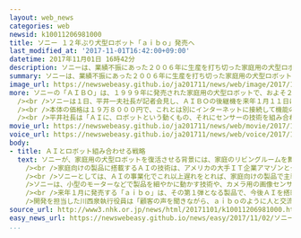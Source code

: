 ```yaml
---
layout: web_news
categories: web
newsid: k10011206981000
title: ソニー １２年ぶり犬型ロボット「ａｉｂｏ」発売へ
last_modified_at: '2017-11-01T16:42:00+09:00'
datetime: 2017年11月01日 16時42分
description: ソニーは、業績不振にあった２００６年に生産を打ち切った家庭用の犬型ロボット「ＡＩＢＯ」の後継機を来年１月に発売し、１２年ぶりにロボット事業に参入することになりました。
summary: ソニーは、業績不振にあった２００６年に生産を打ち切った家庭用の犬型ロボット「ＡＩＢＯ」の後継機を来年１月に発売し、１２年ぶりにロボット事業に参入することになりました。
image_url: https://newswebeasy.github.io/ja201711/news/web/image/2017/11/01/K10011206981_1711011526_1711011542_01_02.jpg
more: ソニーの「ＡＩＢＯ」は、１９９９年に発売された家庭用の犬型ロボットで、およそ２５万円の価格ながら１５万台を売り上げましたが、業績不振のさなかにあった２００６年に生産を終了しました。<br
  /><br />ソニーは１日、平井一夫社長が記者会見し、ＡＩＢＯの後継機を来年１月１１日に発売すると発表しました。<br /><br />後継機は、ローマ字の小文字で「ａｉｂｏ」という名前となり、有機ＥＬパネルの瞳で感情を表現し、２０に上るセンサーで人や部屋の様子を検知して体を動かしたり、歩き回ったりします。そして、ＡＩ＝人工知能が飼い主とのやり取りを学習し、１体ごとに個性的に成長していくということが大きな特徴だということです。<br
  /><br />本体の価格は１９万８０００円で、これとは別にインターネットに接続して機能のアップデートを受けるサービスが月額２９８０円で提供されます。ソニーは、１２年ぶりにロボット事業に参入することになり、犬型ロボットだけでなく新たな製品やサービスの開発を目指すとしています。<br
  /><br />平井社長は「ＡＩに、ロボットという動くもの、それにセンサーの技術を組み合わせることでソニーの強みを発揮できる。これらの技術を商品やサービスに乗せて、新しい体験を提供していきたい」と述べました。
movie_url: https://newswebeasy.github.io/ja201711/news/web/movie/2017/11/01/k10011206981_201711011713_201711011715.mp4
voice_url: https://newswebeasy.github.io/ja201711/news/web/voice/2017/11/01/k10011206981_201711011713_201711011715.mp3
body:
- title: ＡＩとロボット組み合わせる戦略
  text: ソニーが、家庭用の犬型ロボットを復活させる背景には、家庭のリビングルームを舞台にしたＡＩ＝人工知能の技術の国際競争が激しさを増していることがあります。<br
    /><br />家庭向けの製品に搭載するＡＩの技術は、アメリカの大手ＩＴ企業アマゾンとグーグルが、音声で家電製品などを操作するＡＩスピーカーの分野で先行しています。<br
    /><br />ソニーとしては、ＡＩの事業化でこれ以上遅れをとれば、家庭向けの製品で主導権を完全に奪われてしまうという危機感がありました。<br /><br
    />ソニーは、小型のモーターなどで製品を細やかに動かす技術や、カメラ用の画像センサーといった自社の強みを生かすため、ＡＩとロボットを組み合わせる戦略をとりました。<br
    /><br />来年１月に発売する「ａｉｂｏ」は、その第１弾となる製品で、今後ＡＩを搭載したロボットの分野でさらに市場の開拓を目指す方針です。<br /><br
    />開発を担当した川西泉執行役員は「顧客の声を聞きながら、ａｉｂｏのように人と交流するコミュニケーションロボットにとどまらず、人の役に立つロボットを作っていきたい」と話しています。
source_url: http://www3.nhk.or.jp/news/html/20171101/k10011206981000.html
easy_news_url: https://newswebeasy.github.io/news/easy/2017/11/02/ソニーが新しい犬の形のロボットaiboを発表
...
```

